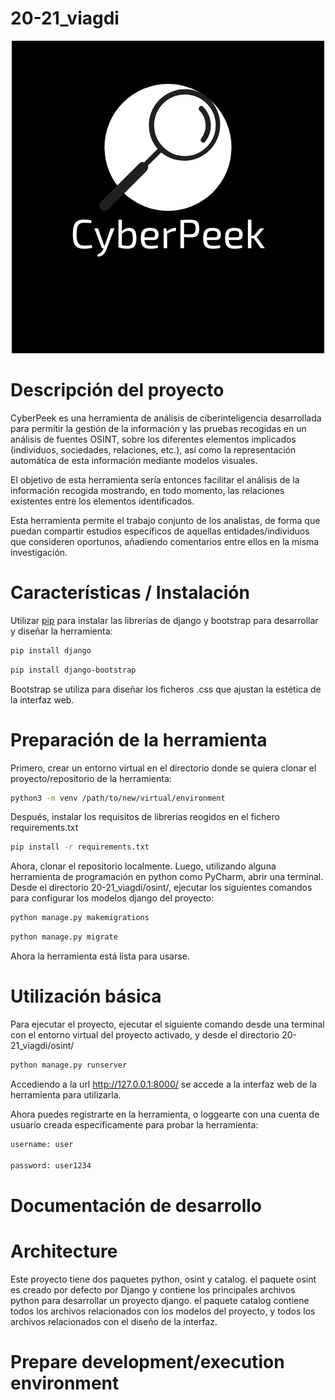 # 20-21_viagdi

<p align="center">
  <img src="https://github.com/MCYP-UniversidadReyJuanCarlos/20-21_viagdi/blob/main/osint/catalog/static/images/CyberPeek.png" />
</p>

# Descripción del proyecto

CyberPeek es una herramienta de análisis de ciberinteligencia desarrollada para permitir la gestión de la información y las pruebas recogidas en un análisis de fuentes OSINT, sobre los diferentes elementos implicados (individuos, sociedades, relaciones, etc.), así como la representación automática de esta información mediante modelos visuales. 

El objetivo de esta herramienta sería entonces facilitar el análisis de la información recogida mostrando, en todo momento, las relaciones existentes entre los elementos identificados.

Esta herramienta permite el trabajo conjunto de los analistas, de forma que puedan compartir estudios específicos de aquellas entidades/individuos que consideren oportunos, añadiendo comentarios entre ellos en la misma investigación.

# Características / Instalación

Utilizar [pip](https://pip.pypa.io/en/stable/) para instalar las librerías de django y bootstrap para desarrollar y diseñar la herramienta:

```bash
pip install django
```

```bash
pip install django-bootstrap
```

Bootstrap se utiliza para diseñar los ficheros .css que ajustan la estética de la interfaz web.

# Preparación de la herramienta

Primero, crear un entorno virtual en el directorio donde se quiera clonar el proyecto/repositorio de la herramienta:

```bash
python3 -m venv /path/to/new/virtual/environment
```

Después, instalar los requisitos de librerías reogidos en el fichero requirements.txt

```bash
pip install -r requirements.txt
```

Ahora, clonar el repositorio localmente. Luego, utilizando alguna herramienta de programación en python como PyCharm, abrir una terminal. 
Desde el directorio 20-21_viagdi/osint/, ejecutar los siguientes comandos para configurar los modelos django del proyecto:

```bash
python manage.py makemigrations
```

```bash
python manage.py migrate
```

Ahora la herramienta está lista para usarse.

# Utilización básica

Para ejecutar el proyecto, ejecutar el siguiente comando desde una terminal con el entorno virtual del proyecto activado, 
y desde el directorio 20-21_viagdi/osint/

```bash
python manage.py runserver 
```
Accediendo a la url http://127.0.0.1:8000/ se accede a la interfaz web de la herramienta para utilizarla.

Ahora puedes registrarte en la herramienta, o loggearte con una cuenta de usuario creada específicamente para probar la herramienta:

```bash
username: user

password: user1234
```

# Documentación de desarrollo

# Architecture

Este proyecto tiene dos paquetes python, osint y catalog. el paquete osint es creado por defecto por Django y contiene los principales archivos python para desarrollar un proyecto django. el paquete catalog contiene todos los archivos relacionados con los modelos del proyecto, y todos los archivos relacionados con el diseño de la interfaz.

# Prepare development/execution environment
